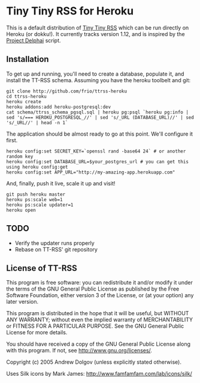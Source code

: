 # Tiny Tiny RSS for Heroku
This is a default distribution of [Tiny Tiny RSS][1] which can be run directly on Heroku (or dokku!).  It currently tracks version 1.12, and is inspired by the [Project Delphai][2] script.

[1]: http://tt-rss.org
[2]: https://github.com/projectdelphai/ttrss-on-heroku/


## Installation
To get up and running, you'll need to create a database, populate it, and install the TT-RSS schema.  Assuming you have the heroku toolbelt and git:

    git clone http://github.com/frio/ttrss-heroku
    cd ttrss-heroku
    heroku create
    heroku addons:add heroku-postgresql:dev
    cat schema/ttrss_schema_pgsql.sql | heroku pg:psql `heroku pg:info | sed 's/=== HEROKU_POSTGRESQL_//' | sed 's/_URL (DATABASE_URL)//' | sed 's/_URL//' | head -n 1`

The application should be almost ready to go at this point.  We'll configure it first.

    heroku config:set SECRET_KEY=`openssl rand -base64 24` # or another random key
    heroku config:set DATABASE_URL=$your_postgres_url # you can get this using heroku config:get
    heroku config:set APP_URL="http://my-amazing-app.herokuapp.com"

And, finally, push it live, scale it up and visit!

    git push heroku master
    heroku ps:scale web=1
    heroku ps:scale updater=1
    heroku open


## TODO
* Verify the updater runs properly
* Rebase on TT-RSS' git repository


## License of TT-RSS
This program is free software: you can redistribute it and/or modify
it under the terms of the GNU General Public License as published by
the Free Software Foundation, either version 3 of the License, or
(at your option) any later version.

This program is distributed in the hope that it will be useful,
but WITHOUT ANY WARRANTY; without even the implied warranty of
MERCHANTABILITY or FITNESS FOR A PARTICULAR PURPOSE.  See the
GNU General Public License for more details.

You should have received a copy of the GNU General Public License
along with this program.  If not, see <http://www.gnu.org/licenses/>.

Copyright (c) 2005 Andrew Dolgov (unless explicitly stated otherwise).

Uses Silk icons by Mark James: http://www.famfamfam.com/lab/icons/silk/

